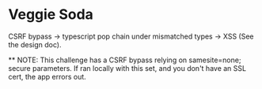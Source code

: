 # Veggie Soda
CSRF bypass -> typescript pop chain under mismatched types -> XSS (See the design doc).

** NOTE: This challenge has a CSRF bypass relying on samesite=none; secure parameters. If ran locally with this set, and you don't have an SSL cert, the app errors out.